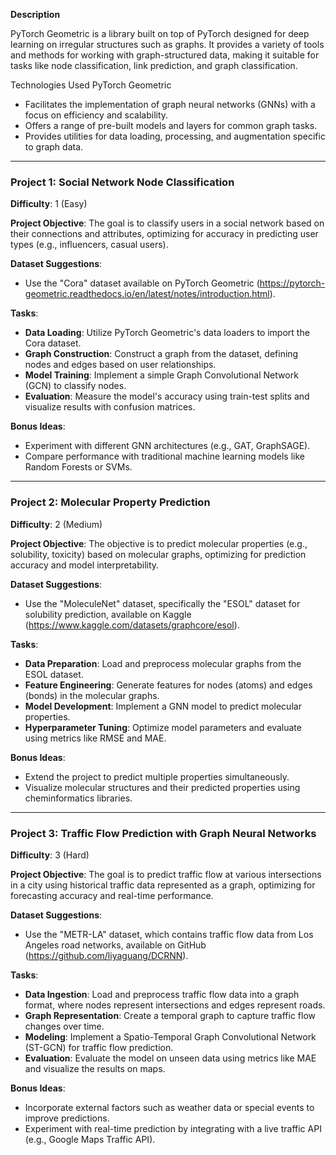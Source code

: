 **Description**

PyTorch Geometric is a library built on top of PyTorch designed for deep learning on irregular structures such as graphs. It provides a variety of tools and methods for working with graph-structured data, making it suitable for tasks like node classification, link prediction, and graph classification. 

Technologies Used
PyTorch Geometric

- Facilitates the implementation of graph neural networks (GNNs) with a focus on efficiency and scalability.
- Offers a range of pre-built models and layers for common graph tasks.
- Provides utilities for data loading, processing, and augmentation specific to graph data.

---

### Project 1: Social Network Node Classification
**Difficulty**: 1 (Easy)

**Project Objective**: The goal is to classify users in a social network based on their connections and attributes, optimizing for accuracy in predicting user types (e.g., influencers, casual users).

**Dataset Suggestions**: 
- Use the "Cora" dataset available on PyTorch Geometric (https://pytorch-geometric.readthedocs.io/en/latest/notes/introduction.html).

**Tasks**:
- **Data Loading**: Utilize PyTorch Geometric's data loaders to import the Cora dataset.
- **Graph Construction**: Construct a graph from the dataset, defining nodes and edges based on user relationships.
- **Model Training**: Implement a simple Graph Convolutional Network (GCN) to classify nodes.
- **Evaluation**: Measure the model's accuracy using train-test splits and visualize results with confusion matrices.

**Bonus Ideas**: 
- Experiment with different GNN architectures (e.g., GAT, GraphSAGE).
- Compare performance with traditional machine learning models like Random Forests or SVMs.

---

### Project 2: Molecular Property Prediction
**Difficulty**: 2 (Medium)

**Project Objective**: The objective is to predict molecular properties (e.g., solubility, toxicity) based on molecular graphs, optimizing for prediction accuracy and model interpretability.

**Dataset Suggestions**: 
- Use the "MoleculeNet" dataset, specifically the "ESOL" dataset for solubility prediction, available on Kaggle (https://www.kaggle.com/datasets/graphcore/esol).

**Tasks**:
- **Data Preparation**: Load and preprocess molecular graphs from the ESOL dataset.
- **Feature Engineering**: Generate features for nodes (atoms) and edges (bonds) in the molecular graphs.
- **Model Development**: Implement a GNN model to predict molecular properties.
- **Hyperparameter Tuning**: Optimize model parameters and evaluate using metrics like RMSE and MAE.

**Bonus Ideas**: 
- Extend the project to predict multiple properties simultaneously.
- Visualize molecular structures and their predicted properties using cheminformatics libraries.

---

### Project 3: Traffic Flow Prediction with Graph Neural Networks
**Difficulty**: 3 (Hard)

**Project Objective**: The goal is to predict traffic flow at various intersections in a city using historical traffic data represented as a graph, optimizing for forecasting accuracy and real-time performance.

**Dataset Suggestions**: 
- Use the "METR-LA" dataset, which contains traffic flow data from Los Angeles road networks, available on GitHub (https://github.com/liyaguang/DCRNN).

**Tasks**:
- **Data Ingestion**: Load and preprocess traffic flow data into a graph format, where nodes represent intersections and edges represent roads.
- **Graph Representation**: Create a temporal graph to capture traffic flow changes over time.
- **Modeling**: Implement a Spatio-Temporal Graph Convolutional Network (ST-GCN) for traffic flow prediction.
- **Evaluation**: Evaluate the model on unseen data using metrics like MAE and visualize the results on maps.

**Bonus Ideas**: 
- Incorporate external factors such as weather data or special events to improve predictions.
- Experiment with real-time prediction by integrating with a live traffic API (e.g., Google Maps Traffic API).

